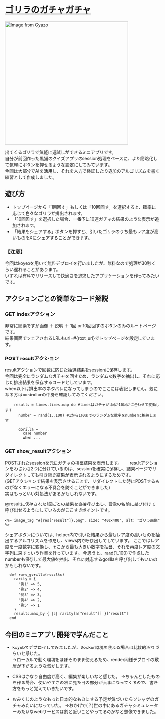 # [ゴリラのガチャガチャ](https://appalling-amity-nezccommand-186871cb.koyeb.app/)
<a href="https://gyazo.com/aa199476b62c68c0f5b551eba4f1aa4e">
  <img src="https://i.gyazo.com/aa199476b62c68c0f5b551eba4f1aa4e.png" width="400" height="400" alt="Image from Gyazo" />
</a>

出てくるゴリラで気軽に運試しができるミニアプリです。  
自分が前回作った黒猫のクイズアプリのsession処理をベースに、より簡略化して気軽にボタンを押せるような設定にしてみています。  
今回は大部分でAIを活用し、それを人力で検証したり追加のアルゴリズムを書く練習として作成しました。
  
## 遊び方
* トップページから「1回回す」もしくは「10回回す」を選択すると、確率に応じて色々なゴリラが排出されます。
* 「10回回す」を選択した場合、一番下に10連ガチャの結果のような表示が追加されます。
* 「結果をシェアする」ボタンを押すと、引いたゴリラのうち最もレア度が高いものをXにシェアすることができます。
### 【注意】
今回はkoyebを用いて無料デプロイを行いましたが、無料なので処理が30秒くらい遅れることがあります。    
いずれは有料でリリースして快適さを追求したアプリケーションを作ってみたいです。
  
## アクションごとの簡単なコード解説
### GET indexアクション
非常に簡素ですが画像 ＋ 説明 ＋ 1回 or 10回回すのボタンのみのルートページです。  
結果画面でシェアされるURLもurl=#{root_url}でトップページを設定しています。
 
### POST resultアクション
resultアクションで回数に応じた抽選結果をsessionに保存します。  
今回は完全にランダムなガチャを回すため、ランダムな数字を抽出し、それに応じた排出結果を保存するコードとしています。  
when以下は排出率のネタバレになってしまうのでここには表記しません。気になる方はcontrollerの中身を確認してみてください。
```
    results = times.times.map do #timesはガチャが1回か10回かに合わせて変動します
      number = rand(1..100) #1から100までのランダムな数字をnumberに格納します

      gorilla =
        case number
        when ...
```

### GET show_resultアクション
POSTされたsessionを元にガチャの排出結果を表示します。　　
resultアクションをわざわざ2つに分けているのは、sessionを確実に保存し、結果ページでリダイレクトしても引き続き結果が表示されるようにするためです。  
(GETアクションで結果を表示させることで、リダイレクトした時にPOSTするものがなくエラーになる不具合を防ぐことができました)  
実はもっといい対処法があるかもしれないです。
  
  
@resultに保存された1回ごとの結果を直接呼び出し、画像の名前に結び付けて呼び出せるようにしているのがここすきポイントです。
```
<%= image_tag "#{res["result"]}.png", size: "400x400", alt: "ゴリラ画像" %>
```

    
シェアボタンについては、helper内で引いた結果から最もレア度の高いものを抽出するアルゴリズムを作成し、views内で呼び出してしています。
ここではレア度を一度数字に変換し、そこから最も大きい数字を抽出、それを再度レア度の文字列に戻すという作業を行っています。
今思うと、rand(1..100)で作成したnumberも保存して最大値を抽出、それに対応するgorillaを呼び出してもいいのかもしれないです。
```
  def rare_gorilla(results) 
    rarity = {
      "例1" => 5,
      "例2" => 4,
      "例3" => 3,
      "例4" => 2,
      "例5" => 1
    }
    results.max_by { |a| rarity[a["result"]] }["result"]
  end
```
  
## 今回のミニアプリ開発で学んだこと
* koyebでデプロイしてみましたが、Docker環境を使える場合は比較的沼りづらいと感じた。  
→ローカルで動く環境をほぼそのまま使えるため、render同様デプロイの敷居が下がるような気がします。
  
* CSSはかなり自由度が高く、編集が楽しいなと感じた。
→ちゃんとしたものを作る場合、使いやすさの次に見た目の部分が大事になってくるので、書き方をもっと覚えていきたいです。

* おみくじのようなもっと日本的なものにする予定が気づいたらソシャゲのガチャみたいになっていた。
→おかげで(？)世の中にあるガチャシミュレーターみたいなwebサービスは割と近いことやってるのかなと想像できました。
